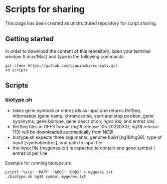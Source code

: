 # Scripts for sharing      
This page has been created as unstructured repository for script sharing.

## Getting started
In order to download the content of this repository, open your terminal window (Linux/Mac) and type in the following commands:
```
git clone https://github.com/pjawinski/scripts.git
cd scripts
```

## Scripts
### biotype.sh
- takes gene symbols or entrez ids as input and returns RefSeq information (gene name, chromosome, start and stop position, gene synonyms, gene biotype, gene description, hgnc ids, and entrez ids)
- RefSeq files in GFF3 format (hg19 release 105.20220307, hg38 release 110) will be downloaded automatically from NCBI
- biotype.sh expects three arguments: genome build [hg19/hg38], type of input [symbol/entrez], and path to input file
- the input file (mygenes.txt) is expected to contain one gene symbol / entrez id per line

Example for running biotype.sh:
```
printf '%s\n' 'MAPT' 'APOE' 'DRD2' > mygenes.txt
./biotype.sh hg19 symbol mygenes.txt
```
